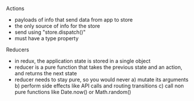 Actions
- payloads of info that send data from app to store
- the only source of info for the store
- send using "store.dispatch()"
- must have a type property


Reducers
- in redux, the application state is stored in a single object
- reducer is a pure function that takes the previous state and an action, and returns the next state
- reducer needs to stay pure, so you would never 
    a) mutate its arguments
    b) perform side effects like API calls and routing transitions
    c) call non pure functions like Date.now() or Math.random()